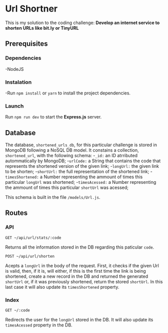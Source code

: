# Url Shortner
This is my solution to the coding challenge: **Develop an internet service to shorten URLs like bit.ly or TinyURL**

## Prerequisites

### Dependencies
-NodeJS

### Instalation
-Run `npm install` or `yarn` to install the project dependencies.

### Launch
Run `npm run dev` to start the **Express.js** server.

## Database
The database, `shortened_urls_db`, for this particular challenge is stored in MongoDB following a NoSQL DB model.
It constains a collection, `shortened_url`, with the following schema:
-`_id:` an ID atrributed autommatically by MongoDB;
-`urlCode:` a String that contains the code that represents the shortened version of the given link;
-`longUrl:` the given link to be shorten;
-`shortUrl:` the full representation of the shortened link;
-`timesShortened:` a Number representing the ammount of times this particular `longUrl` was shortened;
-`timesAcessed:` a Number representing the ammount of times this particular `shortUrl` was acessed;

This schema is built in the file `/models/Url.js`.

## Routes

### API

``` 
GET ~/api/url/stats/:code
```
Returns all the information stored in the DB regarding this paticular `code`.

``` 
POST ~/api/url/shorten
```
Acepts a `longUrl` in the body of the request.
First, it checks if the given Url is valid, then, if it is, will either, if this is the first time the link is being shortened, create a new record in the DB and returned the generated `shortUrl` or, if it was previously shortened, return the stored `shortUrl`. In this last case it will also update its `timesShortened` property.

### Index

``` 
GET ~/:code
```
Redirects the user for the `longUrl` stored in the DB. It will also update its `timesAcessed` property in the DB.
